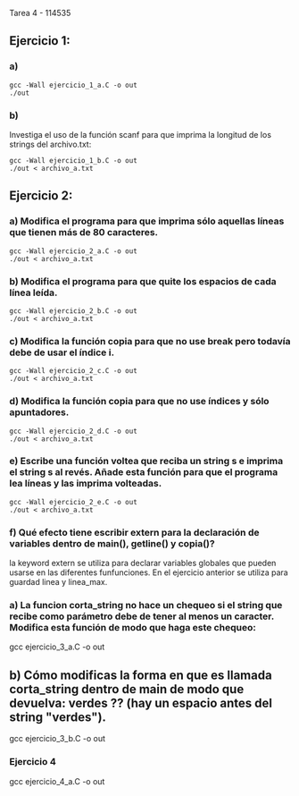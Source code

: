 Tarea 4 - 114535

## Ejercicio 1:
### a)

```{r}
gcc -Wall ejercicio_1_a.C -o out
./out 
```

### b)
Investiga el uso de la función scanf para que imprima la longitud de los strings del archivo.txt:

 ```{r}
gcc -Wall ejercicio_1_b.C -o out
./out < archivo_a.txt
 ```

## Ejercicio 2:
### a) Modifica el programa para que imprima sólo aquellas líneas que tienen más de 80 caracteres.

 ```{r}
gcc -Wall ejercicio_2_a.C -o out
./out < archivo_a.txt
 ```

### b) Modifica el programa para que quite los espacios de cada línea leída.
 ```{r}
gcc -Wall ejercicio_2_b.C -o out
./out < archivo_a.txt
 ```

### c) Modifica la función copia para que no use break pero todavía debe de usar el índice i.
 ```{r}
gcc -Wall ejercicio_2_c.C -o out
./out < archivo_a.txt
 ```

### d) Modifica la función copia para que no use índices y sólo apuntadores.
 ```{r}
gcc -Wall ejercicio_2_d.C -o out
./out < archivo_a.txt
 ```

### e) Escribe una función voltea que reciba un string s e imprima el string s al revés. Añade esta función para que el programa lea líneas y las imprima volteadas.
 ```{r}
gcc -Wall ejercicio_2_e.C -o out
./out < archivo_a.txt
 ```

### f) Qué efecto tiene escribir extern para la declaración de variables dentro de main(), getline() y copia()?

la keyword extern se utiliza para declarar variables globales que pueden usarse en las diferentes funfunciones. En el ejercicio anterior se utiliza para guardad linea y linea_max.

### a) La funcion corta_string no hace un chequeo si el string que recibe como parámetro debe de tener al menos un caracter. Modifica esta función de modo que haga este chequeo:
gcc ejercicio_3_a.C -o out

## b) Cómo modificas la forma en que es llamada corta_string dentro de main de modo que devuelva: verdes ?? (hay un espacio antes del string "verdes").

gcc ejercicio_3_b.C -o out

### Ejercicio 4
gcc ejercicio_4_a.C -o out 
